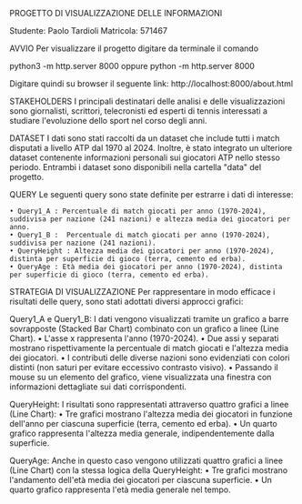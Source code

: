PROGETTO DI VISUALIZZAZIONE DELLE INFORMAZIONI

Studente: Paolo Tardioli
Matricola: 571467

AVVIO
Per visualizzare il progetto digitare da terminale il comando

python3 -m http.server 8000
oppure
python -m http.server 8000

Digitare quindi su browser il seguente link:
http://localhost:8000/about.html

STAKEHOLDERS
I principali destinatari delle analisi e delle visualizzazioni sono giornalisti, scrittori, telecronisti ed esperti di tennis interessati a studiare l'evoluzione dello sport nel corso degli anni.


DATASET
I dati sono stati raccolti da un dataset che include tutti i match disputati a livello ATP dal 1970 al 2024. Inoltre, è stato integrato un ulteriore dataset contenente informazioni personali sui giocatori ATP nello stesso periodo. Entrambi i dataset sono disponibili nella cartella "data" del progetto.


QUERY
Le seguenti query sono state definite per estrarre i dati di interesse:

    • Query1_A : Percentuale di match giocati per anno (1970-2024), suddivisa per nazione (241 nazioni) e altezza media dei giocatori per anno.
    • Query1_B :  Percentuale di match giocati per anno (1970-2024), suddivisa per nazione (241 nazioni).
    • QueryHeight : Altezza media dei giocatori per anno (1970-2024), distinta per superficie di gioco (terra, cemento ed erba).
    • QueryAge : Età media dei giocatori per anno (1970-2024), distinta per superficie di gioco (terra, cemento ed erba).


STRATEGIA DI VISUALIZZAZIONE
Per rappresentare in modo efficace i risultati delle query, sono stati adottati diversi approcci grafici:

Query1_A e Query1_B: I dati vengono visualizzati tramite un grafico a barre sovrapposte (Stacked Bar Chart) combinato con un grafico a linee (Line Chart).
    • L'asse x rappresenta l'anno (1970-2024).
    • Due assi y separati mostrano rispettivamente la percentuale di match giocati e l'altezza media dei giocatori.
    • I contributi delle diverse nazioni sono evidenziati con colori distinti (non saturi per evitare eccessivo contrasto visivo).
    • Passando il mouse su un elemento del grafico, viene visualizzata una finestra con informazioni dettagliate sui dati corrispondenti.

QueryHeight: I risultati sono rappresentati attraverso quattro grafici a linee (Line Chart):
    • Tre grafici mostrano l'altezza media dei giocatori in funzione dell'anno per ciascuna superficie (terra, cemento ed erba).
    • Un quarto grafico rappresenta l'altezza media generale, indipendentemente dalla superficie.

QueryAge: Anche in questo caso vengono utilizzati quattro grafici a linee (Line Chart) con la stessa logica della QueryHeight:
    • Tre grafici mostrano l'andamento dell'età media dei giocatori per ciascuna superficie.
    • Un quarto grafico rappresenta l'età media generale nel tempo.